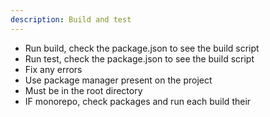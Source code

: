 ```yaml
---
description: Build and test
---
```


- Run build, check the package.json to see the build script
- Run test, check the package.json to see the build script
- Fix any errors
- Use package manager present on the project
- Must be in the root directory
- IF monorepo, check packages and run each build their